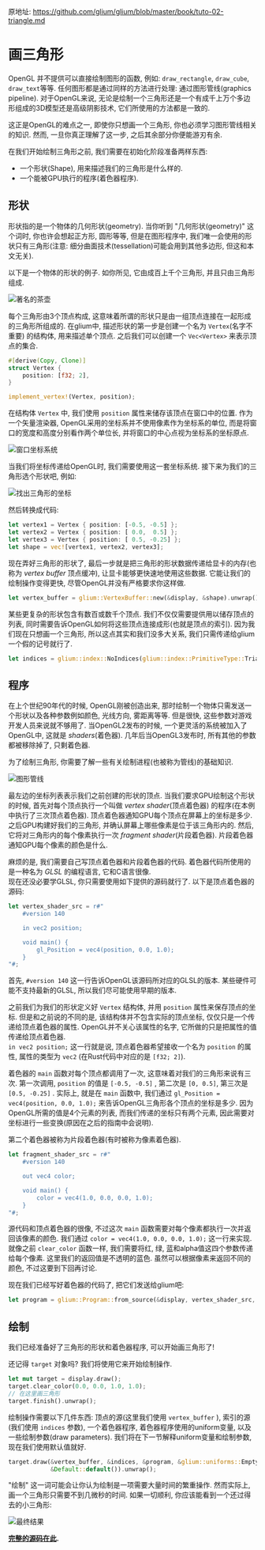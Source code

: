 

原地址: <https://github.com/glium/glium/blob/master/book/tuto-02-triangle.md>

# 画三角形

OpenGL 并不提供可以直接绘制图形的函数, 例如: `draw_rectangle`, `draw_cube`, `draw_text`等等. 任何图形都是通过同样的方法进行处理: 通过图形管线(graphics pipeline). 对于OpenGL来说, 无论是绘制一个三角形还是一个有成千上万个多边形组成的3D模型还是高级阴影技术, 它们所使用的方法都是一致的.  

这正是OpenGL的难点之一, 即使你只想画一个三角形, 你也必须学习图形管线相关的知识. 然而, 一旦你真正理解了这一步, 之后其余部分你便能游刃有余.  

在我们开始绘制三角形之前, 我们需要在初始化阶段准备两样东西:  

 - 一个形状(Shape), 用来描述我们的三角形是什么样的.    
 - 一个能被GPU执行的程序(着色器程序).  

## 形状

形状指的是一个物体的几何形状(geometry). 当你听到 "几何形状(geometry)" 这个词时, 你也许会想起正方形, 圆形等等, 但是在图形程序中, 我们唯一会使用的形状只有三角形(注意: 细分曲面技术(tessellation)可能会用到其他多边形, 但这和本文无关).  

以下是一个物体的形状的例子. 如你所见, 它由成百上千个三角形, 并且只由三角形组成.  

![著名的茶壶](tuto-02-teapot.png)

每个三角形由3个顶点构成, 这意味着所谓的形状只是由一组顶点连接在一起形成的三角形所组成的. 在glium中, 描述形状的第一步是创建一个名为 `Vertex`(名字不重要) 的结构体, 用来描述单个顶点. 之后我们可以创建一个 `Vec<Vertex>` 来表示顶点的集合.  

```rust
#[derive(Copy, Clone)]
struct Vertex {
    position: [f32; 2],
}

implement_vertex!(Vertex, position);
```

在结构体 `Vertex` 中, 我们使用 `position` 属性来储存该顶点在窗口中的位置. 作为一个矢量渲染器, OpenGL采用的坐标系并不使用像素作为坐标系的单位, 而是将窗口的宽度和高度分别看作两个单位长, 并将窗口的中心点视为坐标系的坐标原点.  

![窗口坐标系统](tuto-02-window-coords.svg)

当我们将坐标传递给OpenGL时, 我们需要使用这一套坐标系统. 接下来为我们的三角形选个形状吧, 例如:  

![找出三角形的坐标](tuto-02-triangle-coords.svg)

然后转换成代码:  

```rust
let vertex1 = Vertex { position: [-0.5, -0.5] };
let vertex2 = Vertex { position: [ 0.0,  0.5] };
let vertex3 = Vertex { position: [ 0.5, -0.25] };
let shape = vec![vertex1, vertex2, vertex3];
```

现在弄好三角形的形状了, 最后一步就是把三角形的形状数据传递给显卡的内存(也称为 *vertex buffer* 顶点缓冲), 让显卡能够更快速地使用这些数据. 它能让我们的绘制操作变得更快, 尽管OpenGL并没有严格要求你这样做.   

```rust
let vertex_buffer = glium::VertexBuffer::new(&display, &shape).unwrap();
```

某些更复杂的形状包含有数百或数千个顶点. 我们不仅仅需要提供用以储存顶点的列表, 同时需要告诉OpenGL如何将这些顶点连接成形(也就是顶点的索引). 因为我们现在只想画一个三角形, 所以这点其实和我们没多大关系, 我们只需传递给glium一个假的记号就行了.  

```rust
let indices = glium::index::NoIndices(glium::index::PrimitiveType::TrianglesList);
```

## 程序

在上个世纪90年代的时候, OpenGL刚被创造出来, 那时绘制一个物体只需发送一个形状以及各种参数例如颜色, 光线方向, 雾距离等等. 但是很快, 这些参数对游戏开发人员来说就不够用了. 当OpenGL2发布的时候, 一个更灵活的系统被加入了OpenGL中, 这就是 *shaders*(着色器). 几年后当OpenGL3发布时, 所有其他的参数都被移除掉了, 只剩着色器.  

为了绘制三角形, 你需要了解一些有关绘制进程(也被称为管线)的基础知识.  

![图形管线](tuto-02-pipeline.svg)

最左边的坐标列表表示我们之前创建的形状的顶点. 当我们要求GPU绘制这个形状的时候, 首先对每个顶点执行一个叫做 *vertex shader*(顶点着色器) 的程序(在本例中执行了三次顶点着色器). 顶点着色器通知GPU每个顶点在屏幕上的坐标是多少.  之后GPU构建好我们的三角形, 并确认屏幕上哪些像素是位于该三角形内的. 然后, 它将对三角形内的每个像素执行一次 *fragment shader*(片段着色器). 片段着色器通知GPU每个像素的颜色是什么.  

麻烦的是, 我们需要自己写顶点着色器和片段着色器的代码. 着色器代码所使用的是一种名为 *GLSL* 的编程语言, 它和C语言很像.   
现在还没必要学GLSL, 你只需要使用如下提供的源码就行了. 以下是顶点着色器的源码:  

```rust
let vertex_shader_src = r#"
    #version 140

    in vec2 position;

    void main() {
        gl_Position = vec4(position, 0.0, 1.0);
    }
"#;
```

首先, `#version 140` 这一行告诉OpenGL该源码所对应的GLSL的版本. 某些硬件可能不支持最新的GLSL, 所以我们尽可能使用早期的版本.  

之前我们为我们的形状定义好 `Vertex` 结构体, 并用 `position` 属性来保存顶点的坐标. 但是和之前说的不同的是, 该结构体并不包含实际的顶点坐标, 仅仅只是一个传递给顶点着色器的属性. OpenGL并不关心该属性的名字, 它所做的只是把属性的值传递给顶点着色器.   
`in vec2 position;` 这一行就是说, 顶点着色器希望接收一个名为 `position` 的属性, 属性的类型为 `vec2` (在Rust代码中对应的是 `[f32; 2]`).  

着色器的 `main` 函数对每个顶点都调用了一次, 这意味着对我们的三角形来说有三次. 第一次调用, `position` 的值是 `[-0.5, -0.5]` , 第二次是 `[0, 0.5]`, 第三次是 `[0.5, -0.25]` . 实际上, 就是在 `main` 函数中, 我们通过 `gl_Position = vec4(position, 0.0, 1.0);` 来告诉OpenGL三角形各个顶点的坐标是多少. 因为OpenGL所需的值是4个元素的列表, 而我们传递的坐标只有两个元素, 因此需要对坐标进行一些变换(原因在之后的指南中会说明).  

第二个着色器被称为片段着色器(有时被称为像素着色器).  

```rust
let fragment_shader_src = r#"
    #version 140

    out vec4 color;

    void main() {
        color = vec4(1.0, 0.0, 0.0, 1.0);
    }
"#;
```

源代码和顶点着色器的很像, 不过这次 `main` 函数需要对每个像素都执行一次并返回该像素的颜色. 我们通过 `color = vec4(1.0, 0.0, 0.0, 1.0);` 这一行来实现. 就像之前 `clear_color` 函数一样, 我们需要将红, 绿, 蓝和alpha值这四个参数传递给每个像素. 这里我们的返回值是不透明的蓝色. 虽然可以根据像素来返回不同的颜色, 不过这要到下回再讨论.  

现在我们已经写好着色器的代码了, 把它们发送给glium吧:  

```rust
let program = glium::Program::from_source(&display, vertex_shader_src, fragment_shader_src, None).unwrap();
```

## 绘制

我们已经准备好了三角形的形状和着色器程序, 可以开始画三角形了!    

还记得 `target` 对象吗? 我们将使用它来开始绘制操作.    

```rust
let mut target = display.draw();
target.clear_color(0.0, 0.0, 1.0, 1.0);
// 在这里画三角形
target.finish().unwrap();
```

绘制操作需要以下几件东西: 顶点的源(这里我们使用 `vertex_buffer` ), 索引的源(我们使用 `indices` 参数), 一个着色器程序, 着色器程序使用的uniform变量, 以及一些绘制参数(draw parameters). 我们将在下一节解释uniform变量和绘制参数, 现在我们使用默认值就好.  

```rust
target.draw(&vertex_buffer, &indices, &program, &glium::uniforms::EmptyUniforms,
            &Default::default()).unwrap();
```

"绘制" 这一词可能会让你认为绘制是一项需要大量时间的繁重操作. 然而实际上, 画一个三角形只需要不到几微秒的时间. 如果一切顺利, 你应该能看到一个还过得去的小三角形:  

![最终结果](tuto-02-triangle.png)

**[完整的源码在此](https://github.com/glium/glium/blob/master/examples/tutorial-02.rs).**

